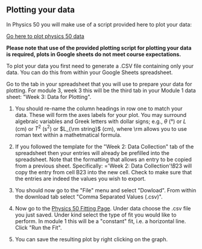 ## Plotting your data

In Physics 50 you will make use of a script provided here to plot your data:

[Go here to plot physics 50 data](https://physics.hmc.edu/fitter/)

**Please note that use of the provided plotting script for plotting your data is required, plots in Google sheets do not meet course expectations.**

To plot your data you first need to generate a .CSV file containing only your data. You can do this from within your Google Sheets spreadsheet. 

Go to the tab in your spreadsheet that you will use to prepare your data for plotting. For module 3, week 3 this will be the third tab in your Module 1 data sheet: "Week 3: Data for Plotting".

1. You should re-name the column headings in row one to match your data. These will form the axes labels for your plot. You may surround algebraic variables and Greek letters with dollar signs; e.g., $\theta$ (°) or $L$ (cm) or $T^2$ (s$^2$) or $L_{\rm string}$ (cm), where \rm allows you to use roman text within a mathetmatical formula.

2. If you followed the template for the "Week 2: Data Collection" tab of the spreadsheet then your entries will already be prefilled into the spreadsheet. Note that the formatting that allows an entry to be copied from a previous sheet. Specifically: ='Week 2: Data Collection'!$B$23 will copy the entry from cell B23 into the new cell. Check to make sure that the entries are indeed the values you wish to export.

3. You should now go to the "File" menu and select "Dowload". From within the download tab select "Comma Separated Values (.csv)".

4. Now go to the [Physics 50 Fitting Page](https://physics.hmc.edu/fitter/). Under data choose the .csv file you just saved. Under kind select the type of fit you would like to perform. In module 1 this will be a "constant" fit, i.e. a horizontal line. Click "Run the Fit".

5. You can save the resulting plot by right clicking on the graph.

